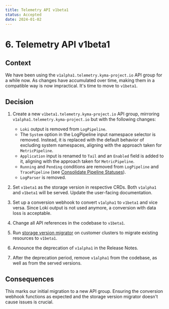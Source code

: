 ```yaml
---
title: Telemetry API v1beta1
status: Accepted
date: 2024-01-02
---
```


# 6. Telemetry API v1beta1

## Context

We have been using the `v1alpha1.telemetry.kyma-project.io` API group for a while now.
As changes have accumulated over time, making them in a compatible way is now impractical.
It's time to move to `v1beta1`.

## Decision

1. Create a new `v1beta1.telemetry.kyma-project.io` API group, mirroring `v1alpha1.telemetry.kyma-project.io` but with the following changes:

   * `Loki` output is removed from `LogPipeline`.
   * The `System` option in the LogPipeline input namespace selector is removed. Instead, it is replaced with the default behavior of excluding system namespaces, aligning with the approach taken for `MetricPipeline`.
   * `Application` input is renamed to `Tail` and an `Enabled` field is added to it, aligning with the approach taken for `MetricPipeline`.
   * `Running` and `Pending` conditions are removed from `LogPipeline` and `TracePipeline` (see [Consolidate Pipeline Statuses](./004-consolidate-pipeline-statuses.md)).
   * `LogParser` is removed.

2. Set `v1beta1` as the storage version in respective CRDs. Both `v1alpha1` and `v1beta1` will be served. Update the user-facing documentation.
3. Set up a conversion webhook to convert `v1alpha1` to `v1beta1` and vice versa. Since Loki output is not used anymore, a conversion with data loss is acceptable.
4. Change all API references in the codebase to `v1beta1`.
5. Run [storage version migrator](https://github.com/kubernetes-sigs/kube-storage-version-migrator) on customer clusters to migrate existing resources to `v1beta1`.
6. Announce the deprecation of `v1alpha1` in the Release Notes.
7. After the deprecation period, remove `v1alpha1` from the codebase, as well as from the served versions.

## Consequences

This marks our initial migration to a new API group. Ensuring the conversion webhook functions as expected and the storage version migrator doesn't cause issues is crucial.
